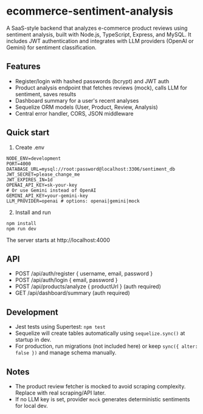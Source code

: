 # ecommerce-sentiment-analysis

A SaaS-style backend that analyzes e-commerce product reviews using sentiment analysis, built with Node.js, TypeScript, Express, and MySQL. It includes JWT authentication and integrates with LLM providers (OpenAI or Gemini) for sentiment classification.

## Features
- Register/login with hashed passwords (bcrypt) and JWT auth
- Product analysis endpoint that fetches reviews (mock), calls LLM for sentiment, saves results
- Dashboard summary for a user's recent analyses
- Sequelize ORM models (User, Product, Review, Analysis)
- Central error handler, CORS, JSON middleware

## Quick start

1. Create .env
```
NODE_ENV=development
PORT=4000
DATABASE_URL=mysql://root:password@localhost:3306/sentiment_db
JWT_SECRET=please_change_me
JWT_EXPIRES_IN=1d
OPENAI_API_KEY=sk-your-key
# Or use Gemini instead of OpenAI
GEMINI_API_KEY=your-gemini-key
LLM_PROVIDER=openai # options: openai|gemini|mock
```

2. Install and run
```
npm install
npm run dev
```

The server starts at http://localhost:4000

## API
- POST /api/auth/register { username, email, password }
- POST /api/auth/login { email, password }
- POST /api/products/analyze { productUrl } (auth required)
- GET  /api/dashboard/summary (auth required)

## Development
- Jest tests using Supertest: `npm test`
- Sequelize will create tables automatically using `sequelize.sync()` at startup in dev.
- For production, run migrations (not included here) or keep `sync({ alter: false })` and manage schema manually.

## Notes
- The product review fetcher is mocked to avoid scraping complexity. Replace with real scraping/API later.
- If no LLM key is set, provider `mock` generates deterministic sentiments for local dev.

